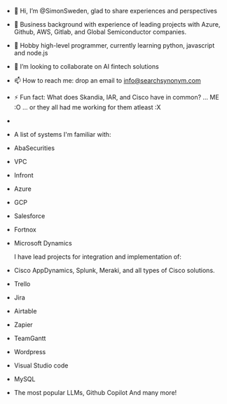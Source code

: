 - 👋 Hi, I’m @SimonSweden, glad to share experiences and perspectives
- 👀 Business background with experience of leading projects with Azure, Github, AWS, Gitlab, and Global Semiconductor companies.
- 🌱 Hobby high-level programmer, currently learning python, javascript and node.js
- 💞️ I’m looking to collaborate on AI fintech solutions
- 📫 How to reach me: drop an email to info@searchsynonym.com
- ⚡ Fun fact: What does Skandia, IAR, and Cisco have in common? ... ME :O ... or they all had me working for them atleast :X
- 
- A list of systems I'm familiar with:
- AbaSecurities
- VPC
- Infront
- Azure
- GCP
- Salesforce
- Fortnox
- Microsoft Dynamics

  I have lead projects for integration and implementation of:
- Cisco AppDynamics, Splunk, Meraki, and all types of Cisco solutions.
- Trello
- Jira
- Airtable
- Zapier
- TeamGantt
- Wordpress
- Visual Studio code
- MySQL
- The most popular LLMs, Github Copilot
And many more!

<!---
SimonSweden/SimonSweden is a ✨ special ✨ repository because its `README.md` (this file) appears on your GitHub profile.
You can click the Preview link to take a look at your changes.
--->
